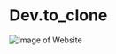# Dev.to_clone
![Image of Website](https://raw.githubusercontent.com/rhytham21/Dev.to_clone.github.io/main/Image%20of%20site.png)
